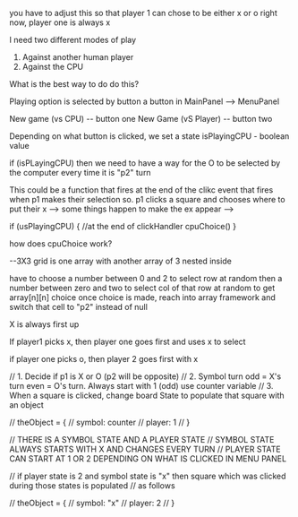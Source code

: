 you have to adjust this so that player 1 can chose to be either x or o
right now, player one is always x

I need two different modes of play

1. Against another human player
2. Against the CPU

What is the best way to do do this?

Playing option is selected by button a button in MainPanel --> MenuPanel

New game (vs CPU) -- button one
New Game (vS Player) -- button two

Depending on what button is clicked, we set a state isPlayingCPU - boolean value

if (isPLayingCPU) then we need to have a way for the O to be selected by the computer every time it is "p2" turn

This could be a function that fires at the end of the clikc event that fires when p1 makes their selection so.
p1 clicks a square and chooses where to put their x --> some things happen to make the ex appear -->

if (usPlayingCPU) { //at the end of clickHandler
cpuChoice()
}

how does cpuChoice work?

--3X3 grid is one array with another array of 3 nested inside

have to choose a number between 0 and 2 to select row at random
then a number between zero and two to select col of that row at random to get array[n][n] choice
once choice is made, reach into array framework and switch that cell to "p2" instead of null

X is always first up

If player1 picks x, then player one goes first and uses x to select

if player one picks o, then player 2 goes first with x

// 1. Decide if p1 is X or O (p2 will be opposite)
// 2. Symbol turn odd = X's turn even = O's turn. Always start with 1 (odd) use counter variable
// 3. When a square is clicked, change board State to populate that square with an object

// theObject = {
// symbol: counter
// player: 1
// }

// THERE IS A SYMBOL STATE AND A PLAYER STATE
// SYMBOL STATE ALWAYS STARTS WITH X AND CHANGES EVERY TURN
// PLAYER STATE CAN START AT 1 OR 2 DEPENDING ON WHAT IS CLICKED IN MENU PANEL

// if player state is 2 and symbol state is "x" then square which was clicked during those states is populated
// as follows

// theObject = {
// symbol: "x"
// player: 2
// }
